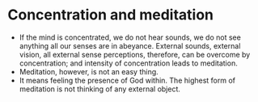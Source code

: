 # Concentration and meditation
- If the mind is concentrated, we do not hear sounds, we do not see anything all our senses are in abeyance. External sounds, external vision, all external sense perceptions, therefore, can be overcome by concentration; and intensity of concentration leads to meditation. 
- Meditation, however, is not an easy thing.
- It means feeling the presence of God within. The highest form of meditation is not thinking of any external object.
